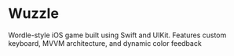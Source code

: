 # Wuzzle
Wordle-style iOS game built using Swift and UIKit. Features custom keyboard, MVVM architecture, and dynamic color feedback
